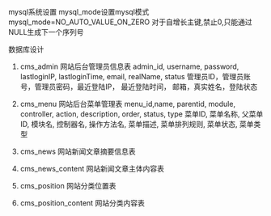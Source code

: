 mysql系统设置
mysql_mode设置mysql模式
mysql_mode=NO_AUTO_VALUE_ON_ZERO
对于自增长主键,禁止0,只能通过NULL生成下一个序列号

数据库设计
1. cms_admin         网站后台管理员信息表
admin_id, username,   password,   lastloginIP, lastloginTime, email, realName, status
管理员ID，管理员账号，管理员密码，最近登陆IP， 最近登陆时间，  邮箱，真实姓名，登陆状态

2. cms_menu          网站后台菜单管理表
menu_id,name,     parentid, module, controller, action,   description, order,     status,   type
菜单ID, 菜单名称, 父菜单ID, 模块名, 控制器名, 操作方法名, 菜单描述, 菜单排列规则, 菜单状态, 菜单类型

3. cms_news          网站新闻文章摘要信息表
4. cms_news_content  网站新闻文章主体内容表
5. cms_position      网站分类位置表
6. cms_position_content      网站分类内容表